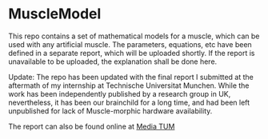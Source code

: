 # MuscleModel
This repo contains a set of mathematical models for a muscle, which can be used with any artificial muscle. The parameters, equations, etc have been defined in a separate report, which will be uploaded shortly. If the report is unavailable to be uploaded, the explanation shall be done here.

Update:
The repo has been updated with the final report I submitted at the aftermath of my internship at Technische Universitat Munchen. While the work has been independently published by a research group in UK, nevertheless, it has been our brainchild for a long time, and had been left unpublished for lack of Muscle-morphic hardware availability. 

The report can also be found online at [Media TUM](https://mediatum.ub.tum.de/doc/1324772/file.pdf)
